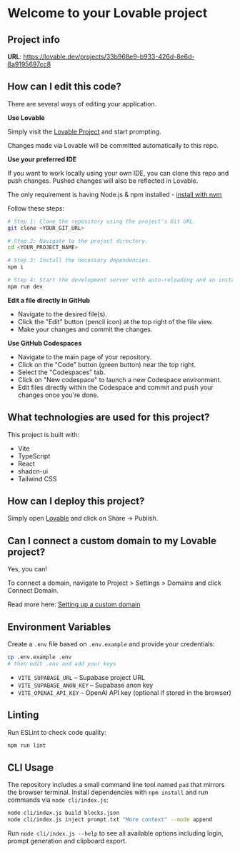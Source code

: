# Welcome to your Lovable project

## Project info

**URL**: https://lovable.dev/projects/33b968e9-b933-426d-8e6d-8a9195697cc8

## How can I edit this code?

There are several ways of editing your application.

**Use Lovable**

Simply visit the [Lovable Project](https://lovable.dev/projects/33b968e9-b933-426d-8e6d-8a9195697cc8) and start prompting.

Changes made via Lovable will be committed automatically to this repo.

**Use your preferred IDE**

If you want to work locally using your own IDE, you can clone this repo and push changes. Pushed changes will also be reflected in Lovable.

The only requirement is having Node.js & npm installed - [install with nvm](https://github.com/nvm-sh/nvm#installing-and-updating)

Follow these steps:

```sh
# Step 1: Clone the repository using the project's Git URL.
git clone <YOUR_GIT_URL>

# Step 2: Navigate to the project directory.
cd <YOUR_PROJECT_NAME>

# Step 3: Install the necessary dependencies.
npm i

# Step 4: Start the development server with auto-reloading and an instant preview.
npm run dev
```

**Edit a file directly in GitHub**

- Navigate to the desired file(s).
- Click the "Edit" button (pencil icon) at the top right of the file view.
- Make your changes and commit the changes.

**Use GitHub Codespaces**

- Navigate to the main page of your repository.
- Click on the "Code" button (green button) near the top right.
- Select the "Codespaces" tab.
- Click on "New codespace" to launch a new Codespace environment.
- Edit files directly within the Codespace and commit and push your changes once you're done.

## What technologies are used for this project?

This project is built with:

- Vite
- TypeScript
- React
- shadcn-ui
- Tailwind CSS

## How can I deploy this project?

Simply open [Lovable](https://lovable.dev/projects/33b968e9-b933-426d-8e6d-8a9195697cc8) and click on Share -> Publish.

## Can I connect a custom domain to my Lovable project?

Yes, you can!

To connect a domain, navigate to Project > Settings > Domains and click Connect Domain.

Read more here: [Setting up a custom domain](https://docs.lovable.dev/tips-tricks/custom-domain#step-by-step-guide)

## Environment Variables

Create a `.env` file based on `.env.example` and provide your credentials:

```bash
cp .env.example .env
# then edit .env and add your keys
```

- `VITE_SUPABASE_URL` – Supabase project URL
- `VITE_SUPABASE_ANON_KEY` – Supabase anon key
- `VITE_OPENAI_API_KEY` – OpenAI API key (optional if stored in the browser)

## Linting

Run ESLint to check code quality:

```bash
npm run lint
```

## CLI Usage

The repository includes a small command line tool named `pad` that mirrors the
browser terminal. Install dependencies with `npm install` and run commands via
`node cli/index.js`:

```bash
node cli/index.js build blocks.json
node cli/index.js inject prompt.txt "More context" --mode append
```

Run `node cli/index.js --help` to see all available options including login,
prompt generation and clipboard export.

